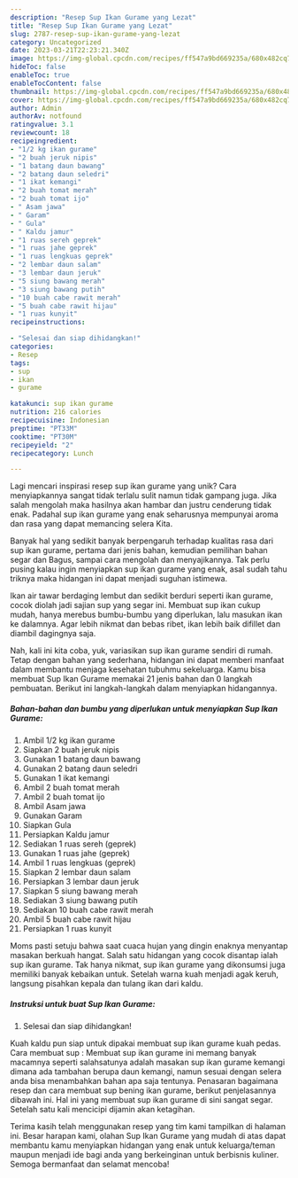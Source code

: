 ```yaml
---
description: "Resep Sup Ikan Gurame yang Lezat"
title: "Resep Sup Ikan Gurame yang Lezat"
slug: 2787-resep-sup-ikan-gurame-yang-lezat
category: Uncategorized
date: 2023-03-21T22:23:21.340Z
image: https://img-global.cpcdn.com/recipes/ff547a9bd669235a/680x482cq70/sup-ikan-gurame-foto-resep-utama.jpg
hideToc: false
enableToc: true
enableTocContent: false
thumbnail: https://img-global.cpcdn.com/recipes/ff547a9bd669235a/680x482cq70/sup-ikan-gurame-foto-resep-utama.jpg
cover: https://img-global.cpcdn.com/recipes/ff547a9bd669235a/680x482cq70/sup-ikan-gurame-foto-resep-utama.jpg
author: Admin
authorAv: notfound
ratingvalue: 3.1
reviewcount: 18
recipeingredient:
- "1/2 kg ikan gurame"
- "2 buah jeruk nipis"
- "1 batang daun bawang"
- "2 batang daun seledri"
- "1 ikat kemangi"
- "2 buah tomat merah"
- "2 buah tomat ijo"
- " Asam jawa"
- " Garam"
- " Gula"
- " Kaldu jamur"
- "1 ruas sereh geprek"
- "1 ruas jahe geprek"
- "1 ruas lengkuas geprek"
- "2 lembar daun salam"
- "3 lembar daun jeruk"
- "5 siung bawang merah"
- "3 siung bawang putih"
- "10 buah cabe rawit merah"
- "5 buah cabe rawit hijau"
- "1 ruas kunyit"
recipeinstructions:

- "Selesai dan siap dihidangkan!"
categories:
- Resep
tags:
- sup
- ikan
- gurame

katakunci: sup ikan gurame 
nutrition: 216 calories
recipecuisine: Indonesian
preptime: "PT33M"
cooktime: "PT30M"
recipeyield: "2"
recipecategory: Lunch

---
```





Lagi mencari inspirasi resep sup ikan gurame yang unik? Cara menyiapkannya sangat tidak terlalu sulit namun tidak gampang juga. Jika salah mengolah maka hasilnya akan hambar dan justru cenderung tidak enak. Padahal sup ikan gurame yang enak seharusnya mempunyai aroma dan rasa yang dapat memancing selera Kita.





Banyak hal yang sedikit banyak berpengaruh terhadap kualitas rasa dari sup ikan gurame, pertama dari jenis bahan, kemudian pemilihan bahan segar dan Bagus, sampai cara mengolah dan menyajikannya. Tak perlu pusing kalau ingin menyiapkan sup ikan gurame yang enak,      asal sudah tahu triknya maka hidangan ini dapat menjadi suguhan istimewa.














Ikan air tawar berdaging lembut dan sedikit berduri seperti ikan gurame, cocok diolah jadi sajian sup yang segar ini. Membuat sup ikan cukup mudah, hanya merebus bumbu-bumbu yang diperlukan, lalu masukan ikan ke dalamnya. Agar lebih nikmat dan bebas ribet, ikan lebih baik difillet dan diambil dagingnya saja.






Nah, kali ini kita coba, yuk, variasikan sup ikan gurame sendiri di rumah. Tetap dengan bahan yang sederhana, hidangan ini dapat memberi manfaat dalam membantu menjaga kesehatan tubuhmu sekeluarga. Kamu bisa membuat Sup Ikan Gurame memakai 21 jenis bahan dan 0 langkah pembuatan. Berikut ini langkah-langkah dalam menyiapkan hidangannya.

<!--inarticleads1-->

##### Bahan-bahan dan bumbu yang diperlukan untuk menyiapkan Sup Ikan Gurame:

1. Ambil 1/2 kg ikan gurame
1. Siapkan 2 buah jeruk nipis
1. Gunakan 1 batang daun bawang
1. Gunakan 2 batang daun seledri
1. Gunakan 1 ikat kemangi
1. Ambil 2 buah tomat merah
1. Ambil 2 buah tomat ijo
1. Ambil  Asam jawa
1. Gunakan  Garam
1. Siapkan  Gula
1. Persiapkan  Kaldu jamur
1. Sediakan 1 ruas sereh (geprek)
1. Gunakan 1 ruas jahe (geprek)
1. Ambil 1 ruas lengkuas (geprek)
1. Siapkan 2 lembar daun salam
1. Persiapkan 3 lembar daun jeruk
1. Siapkan 5 siung bawang merah
1. Sediakan 3 siung bawang putih
1. Sediakan 10 buah cabe rawit merah
1. Ambil 5 buah cabe rawit hijau
1. Persiapkan 1 ruas kunyit


Moms pasti setuju bahwa saat cuaca hujan yang dingin enaknya menyantap masakan berkuah hangat. Salah satu hidangan yang cocok disantap ialah sup ikan gurame. Tak hanya nikmat, sup ikan gurame yang dikonsumsi juga memiliki banyak kebaikan untuk. Setelah warna kuah menjadi agak keruh, langsung pisahkan kepala dan tulang ikan dari kaldu. 

<!--inarticleads2-->

##### Instruksi untuk buat Sup Ikan Gurame:


1. Selesai dan siap dihidangkan!

Kuah kaldu pun siap untuk dipakai membuat sup ikan gurame kuah pedas. Cara membuat sup : Membuat sup ikan gurame ini memang banyak macamnya seperti salahsatunya adalah masakan sup ikan gurame kemangi dimana ada tambahan berupa daun kemangi, namun sesuai dengan selera anda bisa menambahkan bahan apa saja tentunya. Penasaran bagaimana resep dan cara membuat sup bening ikan gurame, berikut penjelasannya dibawah ini. Hal ini yang membuat sup ikan gurame di sini sangat segar. Setelah satu kali mencicipi dijamin akan ketagihan. 

Terima kasih telah menggunakan resep yang tim kami tampilkan di halaman ini. Besar harapan kami, olahan Sup Ikan Gurame yang mudah di atas dapat membantu kamu menyiapkan hidangan yang enak untuk keluarga/teman maupun menjadi ide bagi anda yang berkeinginan untuk berbisnis kuliner. Semoga bermanfaat dan selamat mencoba!
